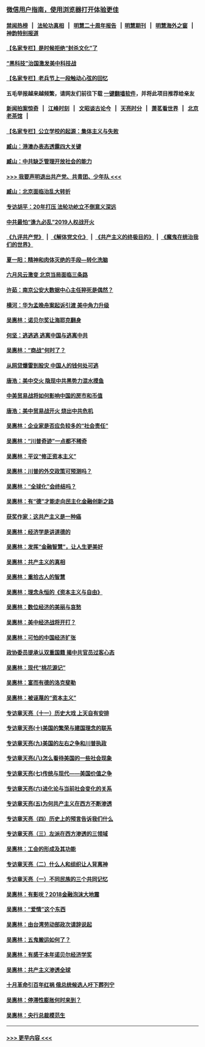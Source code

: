 ### [微信用户指南，使用浏览器打开体验更佳](https://github.com/gfw-breaker/banned-news1/blob/master/indexes/wechat-guide.md?t=0)
#### [禁闻热榜](热点新闻.md?t=0)  &nbsp;&nbsp;|&nbsp;&nbsp; [法轮功真相](https://github.com/gfw-breaker/truth/blob/master/README.md?t=0) &nbsp;&nbsp;|&nbsp;&nbsp; [明慧二十周年报告](https://github.com/gfw-breaker/mh-reports/blob/master/README.md?t=0) &nbsp;&nbsp;|&nbsp;&nbsp;[明慧期刊](https://github.com/gfw-breaker/mh-qikan) &nbsp;&nbsp;|&nbsp;&nbsp; [明慧海外之窗](https://github.com/gfw-breaker/mh-news/blob/master/README.md?t=0) &nbsp;&nbsp;|&nbsp;&nbsp; [神韵特别报道](https://github.com/gfw-breaker/mh-news/blob/master/shenyun.md?t=0)
#### [【名家专栏】是时候拒绝“封杀文化”了](../pages/nsc423/n11814093.md?t=02100522) 
#### [“黑科技”治国激发美中科技战](../pages/nsc423/n11638056.md?t=02100522) 
#### [【名家专栏】老兵节上一段触动心弦的回忆](../pages/nsc423/n11646016.md?t=02100522) 
#### 五毛举报越来越频繁，请网友们前往下载 [一键翻墙软件](https://github.com/gfw-breaker/ssr-accounts)，并将此项目推荐给亲友
#### [新闻拍案惊奇](https://github.com/gfw-breaker/banned-news1/blob/master/pages/link4.md) &nbsp;&nbsp;|&nbsp;&nbsp; [江峰时刻](https://github.com/gfw-breaker/banned-news1/blob/master/pages/link4.md) &nbsp;&nbsp;|&nbsp;&nbsp; [文昭谈古论今](https://github.com/gfw-breaker/banned-news1/blob/master/pages/link4.md) &nbsp;&nbsp;|&nbsp;&nbsp; [天亮时分](https://github.com/gfw-breaker/banned-news1/blob/master/pages/link4.md) &nbsp;&nbsp;|&nbsp;&nbsp; [萧茗看世界](https://github.com/gfw-breaker/banned-news1/blob/master/pages/link4.md) &nbsp;&nbsp;|&nbsp;&nbsp; [北京老茶馆](https://github.com/gfw-breaker/banned-news1/blob/master/pages/link4.md) &nbsp;&nbsp;|&nbsp;&nbsp; 
#### [【名家专栏】公立学校的起源：集体主义与失败](../pages/nsc423/n11601833.md?t=02100522) 
#### [臧山：港澳办表态透露四大关键](../pages/nsc423/n11421628.md?t=02100522) 
#### [臧山：中共缺乏管理开放社会的能力](../pages/nsc423/n11407457.md?t=02100522) 
#### [>>> 我要声明退出共产党、共青团、少年队 <<<](https://github.com/begood0513/goodnews/blob/master/quit/letter.md) 
#### [臧山：北京面临治乱大转折](../pages/nsc423/n11406895.md?t=02100522) 
#### [专访胡平：20年打压 法轮功屹立不倒意义深远](../pages/nsc423/n11398800.md?t=02100522) 
#### [中共最怕“逢九必乱”2019人权战开火](../pages/nsc423/n11385248.md?t=02100522) 
#### [《九评共产党》](https://github.com/begood0513/9ping.md/blob/master/README.md) &nbsp;|&nbsp; [《解体党文化》](../../../../jtdwh.md/blob/master/README.md)  &nbsp;|&nbsp; [《共产主义的终极目的》](../../../../gczydzjmd.md/blob/master/README.md) &nbsp;|&nbsp; [《魔鬼在统治我们的世界》](../../../../mgztzwmdsj.md/blob/master/README.md) 
#### [夏一阳：精神和肉体灭绝的手段—转化洗脑](../pages/nsc423/n11368250.md?t=02100522) 
#### [六月风云激变 北京当局面临三条路](../pages/nsc423/n11313668.md?t=02100522) 
#### [许茹：南京公安大数据中心主任猝死是偶然？](../pages/nsc423/n11064744.md?t=02100522) 
#### [横河：华为孟晚舟案起诉引渡 美中角力升级](../pages/nsc423/n11027230.md?t=02100522) 
#### [吴惠林：诺贝尔奖让海耶克翻身](../pages/nsc423/n10890049.md?t=02100522) 
#### [何坚：逃逃逃 逃离中国与逃离中共](../pages/nsc423/n10592891.md?t=02100522) 
#### [吴惠林：“商战”何时了？](../pages/nsc423/n10573558.md?t=02100522) 
#### [从网贷爆雷到股灾 中国人的钱何处可逃](../pages/nsc423/n10572800.md?t=02100522) 
#### [唐浩：美中交火 隐现中共黑势力混水摸鱼](../pages/nsc423/n10544040.md?t=02100522) 
#### [中美贸易战将如何影响中国的房市和币值](../pages/nsc423/n10543697.md?t=02100522) 
#### [唐浩：美中贸易战开火 烧出中共危机](../pages/nsc423/n10540126.md?t=02100522) 
#### [吴惠林：企业家是否应负较多的“社会责任”](../pages/nsc423/n10535022.md?t=02100522) 
#### [吴惠林：“川普奇迹”一点都不稀奇](../pages/nsc423/n10512808.md?t=02100522) 
#### [吴惠林：平议“修正资本主义”](../pages/nsc423/n10495724.md?t=02100522) 
#### [吴惠林：川普的外交政策可预测吗？](../pages/nsc423/n10462387.md?t=02100522) 
#### [吴惠林：“全球化”会终结吗？](../pages/nsc423/n10452838.md?t=02100522) 
#### [吴惠林：有“德”才能走向民主化金融创新之路](../pages/nsc423/n10432292.md?t=02100522) 
#### [获奖作家：这共产主义是一种癌](../pages/nsc423/n10431541.md?t=02100522) 
#### [吴惠林：经济学是讲道德的](../pages/nsc423/n10398014.md?t=02100522) 
#### [吴惠林：发挥“金融智慧”，让人生更美好](../pages/nsc423/n10375019.md?t=02100522) 
#### [吴惠林：共产主义的真相](../pages/nsc423/n10351394.md?t=02100522) 
#### [吴惠林：重拾古人的智慧](../pages/nsc423/n10337691.md?t=02100522) 
#### [吴惠林：理念永恒的《资本主义与自由》](../pages/nsc423/n10316274.md?t=02100522) 
#### [吴惠林：数位经济的美丽与哀愁](../pages/nsc423/n10292946.md?t=02100522) 
#### [吴惠林：美中经济战将开打？](../pages/nsc423/n10258825.md?t=02100522) 
#### [吴惠林：可怕的中国经济扩张](../pages/nsc423/n10219147.md?t=02100522) 
#### [政协委员提承认双重国籍 揭中共官员过客心态](../pages/nsc423/n10208809.md?t=02100522) 
#### [吴惠林：现代“桃花源记”](../pages/nsc423/n10185234.md?t=02100522) 
#### [吴惠林：富而有德的洛克斐勒](../pages/nsc423/n10142264.md?t=02100522) 
#### [吴惠林：被诬蔑的“资本主义”](../pages/nsc423/n10124816.md?t=02100522) 
#### [专访章天亮（十一）历史大戏 上天自有安排](../pages/nsc423/n10094905.md?t=02100522) 
#### [专访章天亮(十)美国的繁荣与建国理念的联系](../pages/nsc423/n10094899.md?t=02100522) 
#### [专访章天亮(九)美国的左右之争和川普执政](../pages/nsc423/n10094889.md?t=02100522) 
#### [专访章天亮(八)怎么看待美国的一些社会现象](../pages/nsc423/n10094857.md?t=02100522) 
#### [专访章天亮(七)传统与现代——美国价值之争](../pages/nsc423/n10093140.md?t=02100522) 
#### [专访章天亮(六)进化论与当前社会变化的关系](../pages/nsc423/n10092036.md?t=02100522) 
#### [专访章天亮(五)为何共产主义在西方不断渗透](../pages/nsc423/n10083620.md?t=02100522) 
#### [专访章天亮（四）历史上的预言告诉我们什么](../pages/nsc423/n10083606.md?t=02100522) 
#### [专访章天亮（三）左派在西方渗透的三领域](../pages/nsc423/n10081115.md?t=02100522) 
#### [吴惠林：工会的形成及其功能](../pages/nsc423/n10080633.md?t=02100522) 
#### [专访章天亮（二）什么人和组织让人背离神](../pages/nsc423/n10076637.md?t=02100522) 
#### [专访章天亮（一）不同民族的三个共同记忆](../pages/nsc423/n10074188.md?t=02100522) 
#### [吴惠林：有影呒？2018金融泡沫大地震](../pages/nsc423/n10040534.md?t=02100522) 
#### [吴惠林：“爱情”这个东西](../pages/nsc423/n10019423.md?t=02100522) 
#### [吴惠林：由台湾劳动部政次请辞说起](../pages/nsc423/n9979679.md?t=02100522) 
#### [吴惠林：五鬼搬运如何了？](../pages/nsc423/n9925338.md?t=02100522) 
#### [吴惠林：有感于本年诺贝尔经济学奖](../pages/nsc423/n9871883.md?t=02100522) 
#### [吴惠林：共产主义渗透全球](../pages/nsc423/n9812748.md?t=02100522) 
#### [十月革命引百年红祸 俄总统候选人吁下葬列宁](../pages/nsc423/n9810182.md?t=02100522) 
#### [吴惠林：停滞性膨胀何时来到？](../pages/nsc423/n9764136.md?t=02100522) 
#### [吴惠林：央行总裁模范生](../pages/nsc423/n9728134.md?t=02100522) 

----
#### [ >>> 更早内容 <<< ](../indexes/nsc423-earlier.md)
